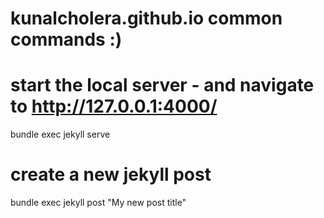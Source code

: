 # kunalcholera.github.io common commands :)


# start the local server - and navigate to http://127.0.0.1:4000/
bundle exec jekyll serve 

# create a new jekyll post
bundle exec jekyll post "My new post title"  
